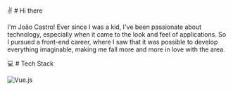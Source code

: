 ✌️ # Hi there

I'm João Castro!
Ever since I was a kid, I've been passionate about technology, especially when it came to the look and feel of applications. So I pursued a front-end career, where I saw that it was possible to develop everything imaginable, making me fall more and more in love with the area.

💻 # Tech Stack

![Vue.js](https://img.shields.io/badge/vuejs-%2335495e.svg?style=for-the-badge&logo=vuedotjs&logoColor=%234FC08D)
<!--
**jaocastro/jaocastro** is a ✨ _special_ ✨ repository because its `README.md` (this file) appears on your GitHub profile.

Here are some ideas to get you started:

- 🔭 I’m currently working on ...
- 🌱 I’m currently learning ...
- 👯 I’m looking to collaborate on ...
- 🤔 I’m looking for help with ...
- 💬 Ask me about ...
- 📫 How to reach me: ...
- 😄 Pronouns: ...
- ⚡ Fun fact: ...
-->
